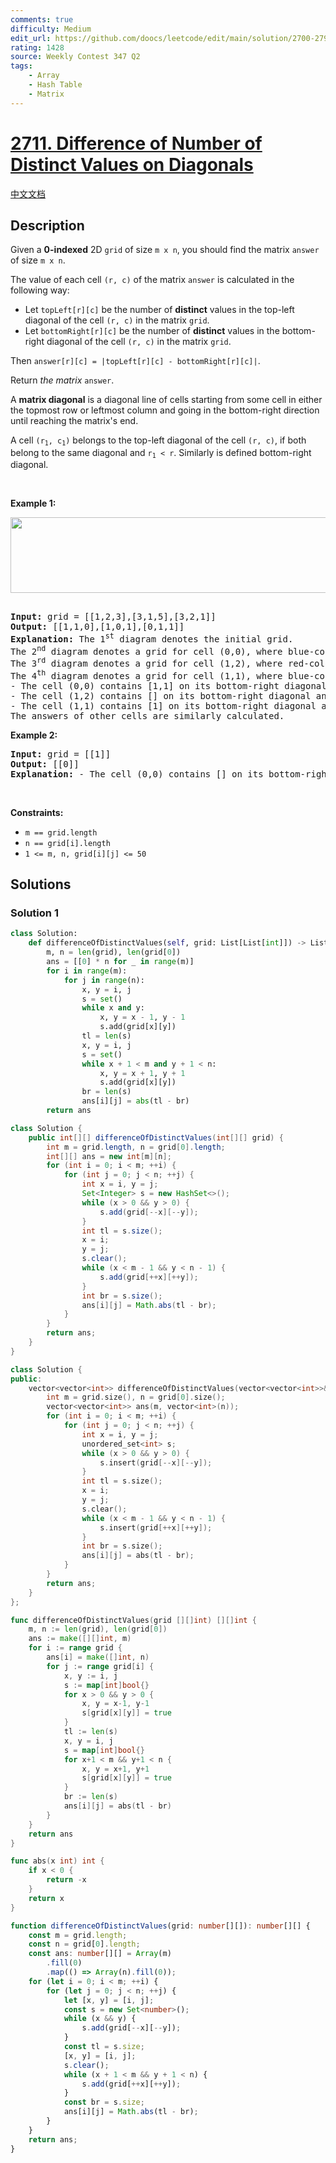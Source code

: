 ```yaml
---
comments: true
difficulty: Medium
edit_url: https://github.com/doocs/leetcode/edit/main/solution/2700-2799/2711.Difference%20of%20Number%20of%20Distinct%20Values%20on%20Diagonals/README_EN.md
rating: 1428
source: Weekly Contest 347 Q2
tags:
    - Array
    - Hash Table
    - Matrix
---
```


<!-- problem:start -->

# [2711. Difference of Number of Distinct Values on Diagonals](https://leetcode.com/problems/difference-of-number-of-distinct-values-on-diagonals)

[中文文档](/solution/2700-2799/2711.Difference%20of%20Number%20of%20Distinct%20Values%20on%20Diagonals/README.md)

## Description

<!-- description:start -->

<p>Given a <strong>0-indexed</strong> 2D <code>grid</code> of size <code>m x n</code>, you should find the matrix <code>answer</code> of size <code>m x n</code>.</p>

<p>The value of each cell <code>(r, c)</code> of the matrix <code>answer</code> is calculated in the following way:</p>

<ul>
	<li>Let <code>topLeft[r][c]</code> be the number of <strong>distinct</strong> values in the top-left diagonal of the cell <code>(r, c)</code> in the matrix <code>grid</code>.</li>
	<li>Let <code>bottomRight[r][c]</code> be the number of <strong>distinct</strong> values in the bottom-right diagonal of the cell <code>(r, c)</code> in the matrix <code>grid</code>.</li>
</ul>

<p>Then <code>answer[r][c] = |topLeft[r][c] - bottomRight[r][c]|</code>.</p>

<p>Return <em>the matrix</em> <code>answer</code>.</p>

<p>A <strong>matrix diagonal</strong> is a diagonal line of cells starting from some cell in either the topmost row or leftmost column and going in the bottom-right direction until reaching the matrix&#39;s end.</p>

<p>A cell <code>(r<sub>1</sub>, c<sub>1</sub>)</code> belongs to the top-left diagonal of the cell <code>(r, c)</code>, if both belong to the same diagonal and <code>r<sub>1</sub> &lt; r</code>. Similarly is defined bottom-right diagonal.</p>

<p>&nbsp;</p>
<p><strong class="example">Example 1:</strong></p>
<img alt="" src="https://fastly.jsdelivr.net/gh/doocs/leetcode@main/solution/2700-2799/2711.Difference%20of%20Number%20of%20Distinct%20Values%20on%20Diagonals/images/ex2.png" style="width: 786px; height: 121px;" />
<pre>
<strong>
Input:</strong> grid = [[1,2,3],[3,1,5],[3,2,1]]
<strong>Output:</strong> [[1,1,0],[1,0,1],[0,1,1]]
<strong>Explanation:</strong> The 1<sup>st</sup> diagram denotes the initial grid.&nbsp;
The 2<sup>nd</sup> diagram denotes a grid for cell (0,0), where blue-colored cells are cells on its bottom-right diagonal.
The 3<sup>rd</sup> diagram denotes a grid for cell (1,2), where red-colored cells are cells on its top-left diagonal.
The 4<sup>th</sup> diagram denotes a grid for cell (1,1), where blue-colored cells are cells on its bottom-right diagonal and red-colored cells are cells on its top-left diagonal.
- The cell (0,0) contains [1,1] on its bottom-right diagonal and [] on its top-left diagonal. The answer is |1 - 0| = 1.
- The cell (1,2) contains [] on its bottom-right diagonal and [2] on its top-left diagonal. The answer is |0 - 1| = 1.
- The cell (1,1) contains [1] on its bottom-right diagonal and [1] on its top-left diagonal. The answer is |1 - 1| = 0.
The answers of other cells are similarly calculated.
</pre>

<p><strong class="example">Example 2:</strong></p>

<pre>
<strong>Input:</strong> grid = [[1]]
<strong>Output:</strong> [[0]]
<strong>Explanation:</strong> - The cell (0,0) contains [] on its bottom-right diagonal and [] on its top-left diagonal. The answer is |0 - 0| = 0.
</pre>

<p>&nbsp;</p>
<p><strong>Constraints:</strong></p>

<ul>
	<li><code>m == grid.length</code></li>
	<li><code>n == grid[i].length</code></li>
	<li><code>1 &lt;= m, n, grid[i][j] &lt;= 50</code></li>
</ul>

<!-- description:end -->

## Solutions

<!-- solution:start -->

### Solution 1

<!-- tabs:start -->

```python
class Solution:
    def differenceOfDistinctValues(self, grid: List[List[int]]) -> List[List[int]]:
        m, n = len(grid), len(grid[0])
        ans = [[0] * n for _ in range(m)]
        for i in range(m):
            for j in range(n):
                x, y = i, j
                s = set()
                while x and y:
                    x, y = x - 1, y - 1
                    s.add(grid[x][y])
                tl = len(s)
                x, y = i, j
                s = set()
                while x + 1 < m and y + 1 < n:
                    x, y = x + 1, y + 1
                    s.add(grid[x][y])
                br = len(s)
                ans[i][j] = abs(tl - br)
        return ans
```

```java
class Solution {
    public int[][] differenceOfDistinctValues(int[][] grid) {
        int m = grid.length, n = grid[0].length;
        int[][] ans = new int[m][n];
        for (int i = 0; i < m; ++i) {
            for (int j = 0; j < n; ++j) {
                int x = i, y = j;
                Set<Integer> s = new HashSet<>();
                while (x > 0 && y > 0) {
                    s.add(grid[--x][--y]);
                }
                int tl = s.size();
                x = i;
                y = j;
                s.clear();
                while (x < m - 1 && y < n - 1) {
                    s.add(grid[++x][++y]);
                }
                int br = s.size();
                ans[i][j] = Math.abs(tl - br);
            }
        }
        return ans;
    }
}
```

```cpp
class Solution {
public:
    vector<vector<int>> differenceOfDistinctValues(vector<vector<int>>& grid) {
        int m = grid.size(), n = grid[0].size();
        vector<vector<int>> ans(m, vector<int>(n));
        for (int i = 0; i < m; ++i) {
            for (int j = 0; j < n; ++j) {
                int x = i, y = j;
                unordered_set<int> s;
                while (x > 0 && y > 0) {
                    s.insert(grid[--x][--y]);
                }
                int tl = s.size();
                x = i;
                y = j;
                s.clear();
                while (x < m - 1 && y < n - 1) {
                    s.insert(grid[++x][++y]);
                }
                int br = s.size();
                ans[i][j] = abs(tl - br);
            }
        }
        return ans;
    }
};
```

```go
func differenceOfDistinctValues(grid [][]int) [][]int {
	m, n := len(grid), len(grid[0])
	ans := make([][]int, m)
	for i := range grid {
		ans[i] = make([]int, n)
		for j := range grid[i] {
			x, y := i, j
			s := map[int]bool{}
			for x > 0 && y > 0 {
				x, y = x-1, y-1
				s[grid[x][y]] = true
			}
			tl := len(s)
			x, y = i, j
			s = map[int]bool{}
			for x+1 < m && y+1 < n {
				x, y = x+1, y+1
				s[grid[x][y]] = true
			}
			br := len(s)
			ans[i][j] = abs(tl - br)
		}
	}
	return ans
}

func abs(x int) int {
	if x < 0 {
		return -x
	}
	return x
}
```

```ts
function differenceOfDistinctValues(grid: number[][]): number[][] {
    const m = grid.length;
    const n = grid[0].length;
    const ans: number[][] = Array(m)
        .fill(0)
        .map(() => Array(n).fill(0));
    for (let i = 0; i < m; ++i) {
        for (let j = 0; j < n; ++j) {
            let [x, y] = [i, j];
            const s = new Set<number>();
            while (x && y) {
                s.add(grid[--x][--y]);
            }
            const tl = s.size;
            [x, y] = [i, j];
            s.clear();
            while (x + 1 < m && y + 1 < n) {
                s.add(grid[++x][++y]);
            }
            const br = s.size;
            ans[i][j] = Math.abs(tl - br);
        }
    }
    return ans;
}
```

<!-- tabs:end -->

<!-- solution:end -->

<!-- problem:end -->
